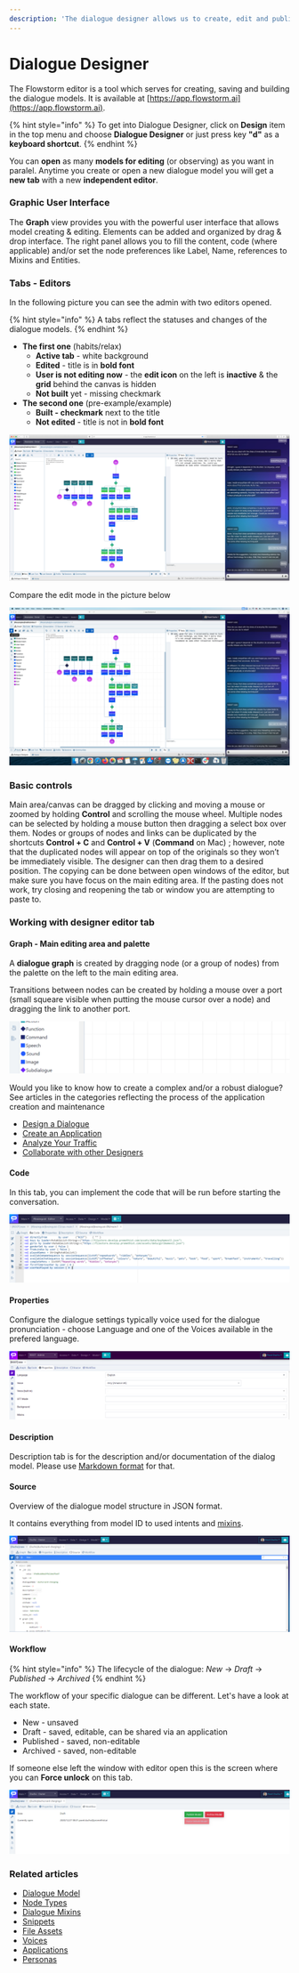 ```yaml
---
description: 'The dialogue designer allows us to create, edit and publish dialogue models.'
---
```


# Dialogue Designer

The Flowstorm editor is a tool which serves for creating, saving and building the dialogue models. It is available at [https://app.flowstorm.ai](https://app.flowstorm.ai). 

{% hint style="info" %}
To get into Dialogue Designer, click on **Design** item in the top menu and choose **Dialogue Designer** or just press key **"d"** as a **keyboard shortcut**.
{% endhint %}

You can **open** as many **models for editing** \(or observing\) as you want in paralel. Anytime you create or open a new dialogue model you will get a **new tab** with a new **independent editor**.

### Graphic User Interface

The **Graph** view provides you with the powerful user interface that allows model creating & editing. Elements can be added and organized by drag & drop interface. The right panel allows you to fill the content, code \(where applicable\) and/or set the node preferences like Label, Name, references to Mixins and Entities.

### Tabs - Editors

In the following picture you can see the admin with two editors opened.

{% hint style="info" %}
A tabs reflect the statuses and changes of the dialogue models.
{% endhint %}

* **The first one** \(habits/relax\)
  * **Active tab** - white background
  * **Edited** - title is in **bold font**
  * **User is not editing now** - the **edit icon** on the left is **inactive** & the **grid** behind the canvas is hidden
  * **Not built** yet - missing checkmark
* **The second one** \(pre-example/example\)
  * **Built - checkmark** next to the title
  * **Not edited** - title is not in **bold font**

![Editor in the view mode](../../../.gitbook/assets/image%20%2878%29.png)

Compare the edit mode in the picture below

![Editor in the edit mode](../../../.gitbook/assets/image%20%2879%29.png)

### Basic controls  <a id="basic-controls"></a>

Main area/canvas can be dragged by clicking and moving a mouse or zoomed by holding **Control** and scrolling the mouse wheel. Multiple nodes can be selected by holding a mouse button then dragging a select box over them. Nodes or groups of nodes and links can be duplicated by the shortcuts **Control + C** and **Control + V** \(**Command** on Mac\) ; however, note that the duplicated nodes will appear on top of the originals so they won’t be immediately visible. The designer can then drag them to a desired position. The copying can be done between open windows of the editor, but make sure you have focus on the main editing area. If the pasting does not work, try closing and reopening the tab or window you are attempting to paste to.

### Working with designer editor tab  <a id="working-with-designer-editor-tab"></a>

#### Graph - Main editing area and palette  <a id="graph---main-editing-area-and-palette"></a>

A **dialogue graph** is created by dragging node \(or a group of nodes\) from the palette on the left to the main editing area. 

Transitions between nodes can be created by holding a mouse over a port \(small squeare visible when putting the mouse cursor over a node\) and dragging the link to another port.

![](../../../.gitbook/assets/drag-and-drop%20%284%29.gif)

Would you like to know how to create a complex and/or a robust dialogue? See articles in the categories reflecting the process of the application creation and maintenance

* [Design a Dialogue](../../../how-to/design/)
* [Create an Application](../../../how-to/applications/)
* [Analyze Your Traffic](../../../how-to/analytics.md)
* [Collaborate with other Designers](../../../how-to/collaborate.md)

#### Code  <a id="code"></a>

In this tab, you can implement the code that will be run before starting the conversation.

![](../../../.gitbook/assets/image%20%2820%29.png)

#### Properties  <a id="properties"></a>

Configure the dialogue settings typically voice used for the dialogue pronunciation - choose Language and one of the Voices available in the prefered language.

![](../../../.gitbook/assets/image%20%2821%29.png)

#### Description

Description tab is for the description and/or documentation of the dialog model. Please use [Markdown format](https://www.markdownguide.org/basic-syntax) for that.

#### Source

Overview of the dialogue model structure in JSON format. 

It contains everything from model ID to used intents and [mixins](dialogue-mixin.md).

![](../../../.gitbook/assets/image%20%2827%29.png)

#### Workflow

{% hint style="info" %}
The lifecycle of the dialogue: _New_ -&gt; _Draft_ -&gt; _Published_ -&gt; _Archived_
{% endhint %}

The workflow of your specific dialogue can be different. Let's have a look at each state.

* New - unsaved
* Draft - saved, editable, can be shared via an application
* Published - saved, non-editable
* Archived - saved, non-editable

If someone else left the window with editor open this is the screen where you can **Force unlock** on this tab. 

![](../../../.gitbook/assets/image%20%2823%29.png)

### Related articles

* [Dialogue Model](../../../model/dialogue-model-coding/building-blocks/dialogue-model.md)
* [Node Types](../../../model/dialogue-model-coding/building-blocks/node-types.md)
* [Dialogue Mixins](dialogue-mixin.md)
* [Snippets](../../../model/dialogue-model-coding/building-blocks/snippets.md)
* [File Assets](file-assets.md)
* [Voices](voices.md)
* [Applications](../../../model/dialogue-model-coding/building-blocks/applications.md)
* [Personas](../../../model/dialogue-model-coding/building-blocks/personas.md)

